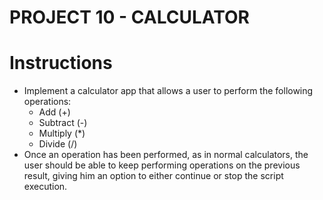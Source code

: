 # PROJECT 10 - CALCULATOR

# Instructions

- Implement a calculator app that allows a user to perform the following operations:
    - Add (+)
    - Subtract (-)
    - Multiply (\*)
    - Divide (/)
- Once an operation has been performed, as in normal calculators, the user should be able to keep performing operations
  on the previous result, giving him an option to either continue or stop the script execution.
